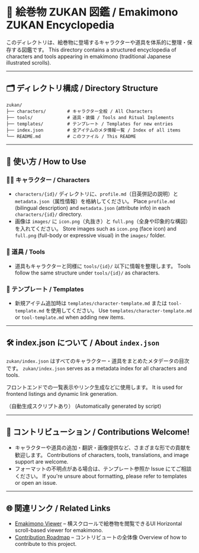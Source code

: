 # 📘 絵巻物 ZUKAN 図鑑 / Emakimono ZUKAN Encyclopedia

このディレクトリは、絵巻物に登場するキャラクターや道具を体系的に整理・保存する図鑑です。
This directory contains a structured encyclopedia of characters and tools appearing in emakimono (traditional Japanese illustrated scrolls).

---

## 🗂 ディレクトリ構成 / Directory Structure

```
zukan/
├── characters/        # キャラクター全般 / All Characters
├── tools/             # 道具・装備 / Tools and Ritual Implements
├── templates/         # テンプレート / Templates for new entries
├── index.json         # 全アイテムのメタ情報一覧 / Index of all items
└── README.md          # このファイル / This README
```

---

## 🧭 使い方 / How to Use

### 🧑‍🎨 キャラクター / Characters
- `characters/{id}/` ディレクトリに、`profile.md`（日英併記の説明）と `metadata.json`（属性情報）を格納してください。
  Place `profile.md` (bilingual description) and `metadata.json` (attribute info) in each `characters/{id}/` directory.
- 画像は `images/` に `icon.png`（丸抜き）と `full.png`（全身や印象的な構図）を入れてください。
  Store images such as `icon.png` (face icon) and `full.png` (full-body or expressive visual) in the `images/` folder.

### 🧰 道具 / Tools
- 道具もキャラクターと同様に `tools/{id}/` 以下に情報を整理します。
  Tools follow the same structure under `tools/{id}/` as characters.

### 🧩 テンプレート / Templates
- 新規アイテム追加時は `templates/character-template.md` または `tool-template.md` を使用してください。
  Use `templates/character-template.md` or `tool-template.md` when adding new items.

---

## 🛠 index.json について / About `index.json`

`zukan/index.json` はすべてのキャラクター・道具をまとめたメタデータの目次です。
`zukan/index.json` serves as a metadata index for all characters and tools.

フロントエンドでの一覧表示やリンク生成などに使用します。
It is used for frontend listings and dynamic link generation.

（自動生成スクリプトあり）
(Automatically generated by script)

---

## 💬 コントリビューション / Contributions Welcome!

- キャラクターや道具の追加・翻訳・画像提供など、さまざまな形での貢献を歓迎します。
  Contributions of characters, tools, translations, and image support are welcome.
- フォーマットの不明点がある場合は、テンプレート参照か Issue にてご相談ください。
  If you're unsure about formatting, please refer to templates or open an issue.

---

## 🌐 関連リンク / Related Links

- [Emakimono Viewer](https://github.com/satoshi-create/emakimono-next) – 横スクロールで絵巻物を閲覧できるUI
  Horizontal scroll-based viewer for emakimono.
- [Contribution Roadmap](https://github.com/satoshi-create/emakimono-next/wiki/Contribution-Roadmap) – コントリビュートの全体像
  Overview of how to contribute to this project.

